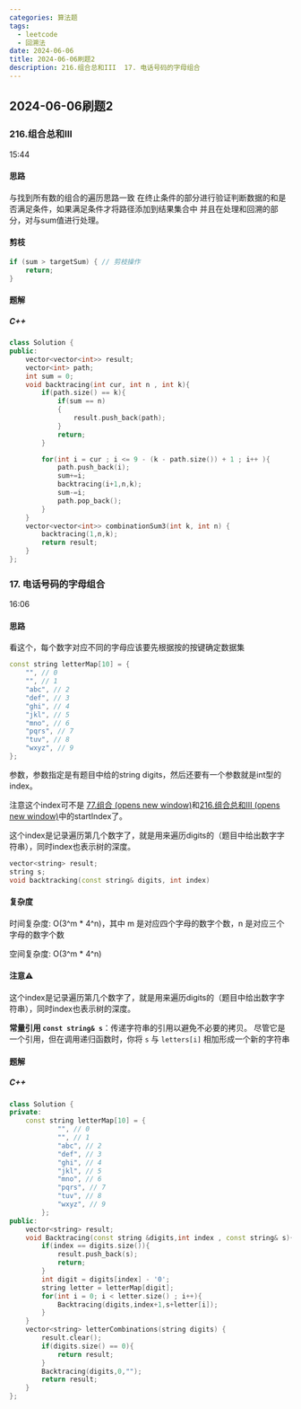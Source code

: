 ```yaml
---
categories: 算法题
tags:
  - leetcode
  - 回溯法
date: 2024-06-06
title: 2024-06-06刷题2
description: 216.组合总和III  17. 电话号码的字母组合
---
```

## 2024-06-06刷题2
### 216.组合总和III
15:44
#### 思路
与找到所有数的组合的遍历思路一致
在终止条件的部分进行验证判断数据的和是否满足条件，如果满足条件才将路径添加到结果集合中
并且在处理和回溯的部分，对与sum值进行处理。
#### 剪枝
```C++
if (sum > targetSum) { // 剪枝操作
    return;
}
```
#### 题解
##### C++
```C++
class Solution {
public:
    vector<vector<int>> result;
    vector<int> path;
    int sum = 0;
    void backtracing(int cur, int n , int k){
        if(path.size() == k){
            if(sum == n)
            {
                result.push_back(path);
            }            
            return;
        }

        for(int i = cur ; i <= 9 - (k - path.size()) + 1 ; i++ ){
            path.push_back(i);
            sum+=i;
            backtracing(i+1,n,k);
            sum-=i;
            path.pop_back();
        }
    }
    vector<vector<int>> combinationSum3(int k, int n) {
        backtracing(1,n,k);
        return result;
    }
};
```
### 17. 电话号码的字母组合
16:06
#### 思路
看这个，每个数字对应不同的字母应该要先根据按的按键确定数据集
```C++
const string letterMap[10] = {
    "", // 0
    "", // 1
    "abc", // 2
    "def", // 3
    "ghi", // 4
    "jkl", // 5
    "mno", // 6
    "pqrs", // 7
    "tuv", // 8
    "wxyz", // 9
};
```

参数，参数指定是有题目中给的string digits，然后还要有一个参数就是int型的index。

注意这个index可不是 [77.组合 (opens new window)](https://programmercarl.com/0077.%E7%BB%84%E5%90%88.html)和[216.组合总和III (opens new window)](https://programmercarl.com/0216.%E7%BB%84%E5%90%88%E6%80%BB%E5%92%8CIII.html)中的startIndex了。

这个index是记录遍历第几个数字了，就是用来遍历digits的（题目中给出数字字符串），同时index也表示树的深度。

```C++
vector<string> result;
string s;
void backtracking(const string& digits, int index)
```

#### 复杂度
时间复杂度: O(3^m * 4^n)，其中 m 是对应四个字母的数字个数，n 是对应三个字母的数字个数

空间复杂度: O(3^m * 4^n)

#### 注意⚠️
这个index是记录遍历第几个数字了，就是用来遍历digits的（题目中给出数字字符串），同时index也表示树的深度。

**常量引用 `const string& s`**：传递字符串的引用以避免不必要的拷贝。
尽管它是一个引用，但在调用递归函数时，你将 `s` 与 `letters[i]` 相加形成一个新的字符串
#### 题解
##### C++
```C++
class Solution {
private:
    const string letterMap[10] = {
            "", // 0
            "", // 1
            "abc", // 2
            "def", // 3
            "ghi", // 4
            "jkl", // 5
            "mno", // 6
            "pqrs", // 7
            "tuv", // 8
            "wxyz", // 9
        };
public:
    vector<string> result;
    void Backtracing(const string &digits,int index , const string& s){
        if(index == digits.size()){
            result.push_back(s);
            return;
        }
        int digit = digits[index] - '0';
        string letter = letterMap[digit];
        for(int i = 0; i < letter.size() ; i++){
            Backtracing(digits,index+1,s+letter[i]);
        }
    }
    vector<string> letterCombinations(string digits) {
        result.clear();
        if(digits.size() == 0){
            return result;
        }
        Backtracing(digits,0,"");
        return result;
    }
};
```








